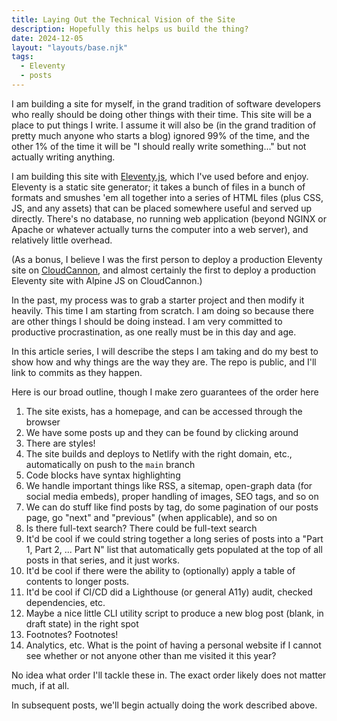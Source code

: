 ```yaml
---
title: Laying Out the Technical Vision of the Site
description: Hopefully this helps us build the thing?
date: 2024-12-05
layout: "layouts/base.njk"
tags:
  - Eleventy
  - posts
---
```


I am building a site for myself, in the grand tradition of software developers
who really should be doing other things with their time. This site will be a
place to put things I write. I assume it will also be (in the grand tradition of
pretty much anyone who starts a blog) ignored 99% of the time, and the other 1%
of the time it will be "I should really write something..." but not actually
writing anything.

I am building this site with [Eleventy.js](https://www.11ty.dev/), which I've
used before and enjoy. Eleventy is a static site generator; it takes a bunch of
files in a bunch of formats and smushes 'em all together into a series of HTML
files (plus CSS, JS, and any assets) that can be placed somewhere useful and
served up directly. There's no database, no running web application (beyond
NGINX or Apache or whatever actually turns the computer into a web server), and
relatively little overhead.

(As a bonus, I believe I was the first person to deploy a production Eleventy
site on [CloudCannon](https://cloudcannon.com/), and almost certainly the first
to deploy a production Eleventy site with Alpine JS on CloudCannon.)

In the past, my process was to grab a starter project and then modify it
heavily. This time I am starting from scratch. I am doing so because there are
other things I should be doing instead. I am very committed to productive
procrastination, as one really must be in this day and age.

In this article series, I will describe the steps I am taking and do my best to
show how and why things are the way they are. The repo is public, and I'll link
to commits as they happen.

Here is our broad outline, though I make zero guarantees of the order here

1. The site exists, has a homepage, and can be accessed through the browser
1. We have some posts up and they can be found by clicking around
1. There are styles!
1. The site builds and deploys to Netlify with the right domain, etc.,
   automatically on push to the `main` branch
1. Code blocks have syntax highlighting
1. We handle important things like RSS, a sitemap, open-graph data (for social
   media embeds), proper handling of images, SEO tags, and so on
1. We can do stuff like find posts by tag, do some pagination of our posts page,
   go "next" and "previous" (when applicable), and so on
1. Is there full-text search? There could be full-text search
1. It'd be cool if we could string together a long series of posts into a "Part
   1, Part 2, ... Part N" list that automatically gets populated at the top of
   all posts in that series, and it just works.
1. It'd be cool if there were the ability to (optionally) apply a table of
   contents to longer posts.
1. It'd be cool if CI/CD did a Lighthouse (or general A11y) audit, checked
   dependencies, etc.
1. Maybe a nice little CLI utility script to produce a new blog post (blank, in draft
   state) in the right spot
1. Footnotes? Footnotes!
1. Analytics, etc. What is the point of having a personal website if I cannot
   see whether or not anyone other than me visited it this year?

No idea what order I'll tackle these in. The exact order likely does not matter
much, if at all.

In subsequent posts, we'll begin actually doing the work described above.
